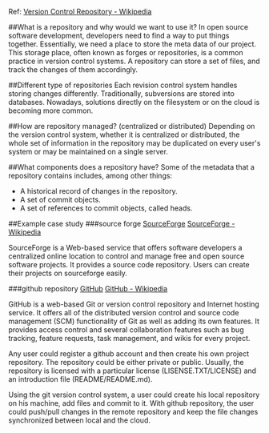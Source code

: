 Ref: [Version Control Repository - Wikipedia](https://en.wikipedia.org/wiki/Repository_(version_control))

##What is a repository and why would we want to use it?
In open source software development, developers need to find a way to put things together. Essentially, we need a place to store the meta data of our project. This storage place, often known as forges or repositories, is a common practice in version control systems. A repository can store a set of files, and track the changes of them accordingly.

##Different type of repositories
Each revision control system handles storing changes differently. Traditionally, subversions are stored into databases. Nowadays, solutions directly on the filesystem or on the cloud is becoming more common. 

##How are repository managed? (centralized or distributed)
Depending on the version control system, whether it is centralized or distributed, the whole set of information in the repository may be duplicated on every user's system or may be maintained on a single server.

##What components does a repository have?
Some of the metadata that a repository contains includes, among other things:

* A historical record of changes in the repository.
* A set of commit objects.
* A set of references to commit objects, called heads.

##Example case study 
###source forge
[SourceForge](https://sourceforge.net/)
[SourceForge - Wikipedia](https://en.wikipedia.org/wiki/SourceForge)

SourceForge is a Web-based service that offers software developers a centralized online location to control and manage free and open source software projects. It provides a source code repository.
Users can create their projects on sourceforge easily. 

###github repository
[GitHub](https://github.com/)
[GitHub - Wikipedia](https://en.wikipedia.org/wiki/GitHub)

GitHub is a web-based Git or version control repository and Internet hosting service. It offers all of the distributed version control and source code management (SCM) functionality of Git as well as adding its own features.  It provides access control and several collaboration features such as bug tracking, feature requests, task management, and wikis for every project.

Any user could register a github account and then create his own project repository. The repository could be either private or public. Usually, the repository is licensed with a particular license (LISENSE.TXT/LICENSE) and an introduction file (README/README.md).

Using the git version control system, a user could create his local repository on his machine, add files and commit to it. With github repository, the user could push/pull changes in the remote repository and keep the file changes synchronized between local and the cloud.